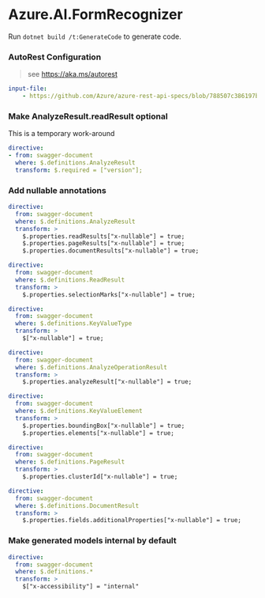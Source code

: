 # Azure.AI.FormRecognizer

Run `dotnet build /t:GenerateCode` to generate code.

### AutoRest Configuration
> see https://aka.ms/autorest

``` yaml
input-file:
    - https://github.com/Azure/azure-rest-api-specs/blob/788507c386197b1ba7878fa00fe30871b8b01f22/specification/cognitiveservices/data-plane/FormRecognizer/preview/v2.1-preview.2/FormRecognizer.json
```


### Make AnalyzeResult.readResult optional
This is a temporary work-around
``` yaml
directive:
- from: swagger-document
  where: $.definitions.AnalyzeResult
  transform: $.required = ["version"];
```

### Add nullable annotations

``` yaml
directive:
  from: swagger-document
  where: $.definitions.AnalyzeResult
  transform: >
    $.properties.readResults["x-nullable"] = true;
    $.properties.pageResults["x-nullable"] = true;
    $.properties.documentResults["x-nullable"] = true;
```

``` yaml
directive:
  from: swagger-document
  where: $.definitions.ReadResult
  transform: >
    $.properties.selectionMarks["x-nullable"] = true;
```

``` yaml
directive:
  from: swagger-document
  where: $.definitions.KeyValueType
  transform: >
    $["x-nullable"] = true;
```

``` yaml
directive:
  from: swagger-document
  where: $.definitions.AnalyzeOperationResult
  transform: >
    $.properties.analyzeResult["x-nullable"] = true;
```

``` yaml
directive:
  from: swagger-document
  where: $.definitions.KeyValueElement
  transform: >
    $.properties.boundingBox["x-nullable"] = true;
    $.properties.elements["x-nullable"] = true;
```

``` yaml
directive:
  from: swagger-document
  where: $.definitions.PageResult
  transform: >
    $.properties.clusterId["x-nullable"] = true;
```

``` yaml
directive:
  from: swagger-document
  where: $.definitions.DocumentResult
  transform: >
    $.properties.fields.additionalProperties["x-nullable"] = true;
```

### Make generated models internal by default

``` yaml
directive:
  from: swagger-document
  where: $.definitions.*
  transform: >
    $["x-accessibility"] = "internal"
```
